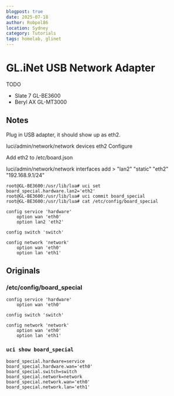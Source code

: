 ```yaml
---
blogpost: true
date: 2025-07-18
author: Robpol86
location: Sydney
category: Tutorials
tags: homelab, glinet
---
```


# GL.iNet USB Network Adapter

TODO

- Slate 7 GL-BE3600
- Beryl AX GL-MT3000

## Notes

Plug in USB adapter, it should show up as eth2.

luci/admin/network/network devices eth2 Configure

Add eth2 to /etc/board.json

luci/admin/network/network interfaces add > "lan2" "static" "eth2" "192.168.9.1/24"

```
root@GL-BE3600:/usr/lib/lua# uci set board_special.hardware.lan2='eth2'
root@GL-BE3600:/usr/lib/lua# uci commit board_special
root@GL-BE3600:/usr/lib/lua# cat /etc/config/board_special

config service 'hardware'
	option wan 'eth0'
	option lan2 'eth2'

config switch 'switch'

config network 'network'
	option wan 'eth0'
	option lan 'eth1'
```

## Originals

### /etc/config/board_special

```
config service 'hardware'
	option wan 'eth0'

config switch 'switch'

config network 'network'
	option wan 'eth0'
	option lan 'eth1'
```

### `uci show board_special`

```
board_special.hardware=service
board_special.hardware.wan='eth0'
board_special.switch=switch
board_special.network=network
board_special.network.wan='eth0'
board_special.network.lan='eth1'
```
